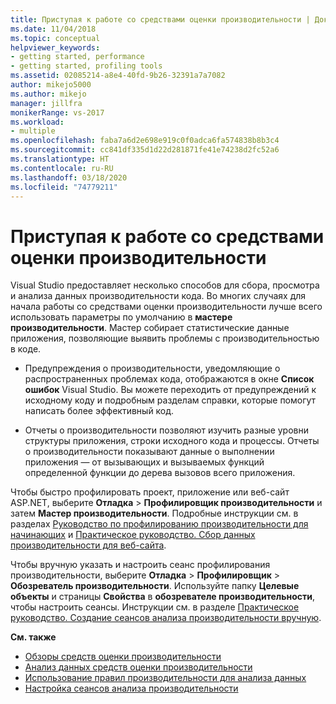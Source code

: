 ```yaml
---
title: Приступая к работе со средствами оценки производительности | Документы Майкрософт
ms.date: 11/04/2018
ms.topic: conceptual
helpviewer_keywords:
- getting started, performance
- getting started, profiling tools
ms.assetid: 02085214-a8e4-40fd-9b26-32391a7a7082
author: mikejo5000
ms.author: mikejo
manager: jillfra
monikerRange: vs-2017
ms.workload:
- multiple
ms.openlocfilehash: faba7a6d2e698e919c0f0adca6fa574838b8b3c4
ms.sourcegitcommit: cc841df335d1d22d281871fe41e74238d2fc52a6
ms.translationtype: HT
ms.contentlocale: ru-RU
ms.lasthandoff: 03/18/2020
ms.locfileid: "74779211"
---
```

# <a name="getting-started-with-performance-tools"></a>Приступая к работе со средствами оценки производительности

Visual Studio предоставляет несколько способов для сбора, просмотра и анализа данных производительности кода. Во многих случаях для начала работы со средствами оценки производительности лучше всего использовать параметры по умолчанию в **мастере производительности**. Мастер собирает статистические данные приложения, позволяющие выявить проблемы с производительностью в коде.

- Предупреждения о производительности, уведомляющие о распространенных проблемах кода, отображаются в окне **Список ошибок** Visual Studio. Вы можете переходить от предупреждений к исходному коду и подробным разделам справки, которые помогут написать более эффективный код.

- Отчеты о производительности позволяют изучить разные уровни структуры приложения, строки исходного кода и процессы. Отчеты о производительности показывают данные о выполнении приложения — от вызывающих и вызываемых функций определенной функции до дерева вызовов всего приложения.

Чтобы быстро профилировать проект, приложение или веб-сайт ASP.NET, выберите **Отладка** > **Профилировщик производительности** и затем **Мастер производительности**. Подробные инструкции см. в разделах [Руководство по профилированию производительности для начинающих](../profiling/beginners-guide-to-cpu-sampling.md) и [Практическое руководство. Сбор данных производительности для веб-сайта](../profiling/how-to-collect-performance-data-for-a-web-site.md).

Чтобы вручную указать и настроить сеанс профилирования производительности, выберите **Отладка** > **Профилировщик** > **Обозреватель производительности**. Используйте папку **Целевые объекты** и страницы **Свойства** в **обозревателе производительности**, чтобы настроить сеансы. Инструкции см. в разделе [Практическое руководство. Создание сеансов анализа производительности вручную](../profiling/how-to-manually-create-performance-sessions.md).

**См. также**

- [Обзоры средств оценки производительности](../profiling/overviews-performance-tools.md)
- [Анализ данных средств оценки производительности](../profiling/analyzing-performance-tools-data.md)
- [Использование правил производительности для анализа данных](../profiling/using-performance-rules-to-analyze-data.md)
- [Настройка сеансов анализа производительности](../profiling/configuring-performance-sessions.md)
